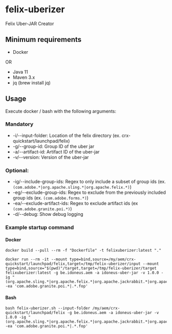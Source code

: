 # felix-uberizer
Felix Uber-JAR Creator

## Minimum requirements

* Docker

OR

* Java 11
* Maven 3.x
* jq (brew install jq)

## Usage

Execute docker / bash with the following arguments:

### Mandatory 
* -i/--input-folder: Location of the felix directory (ex. crx-quickstart/launchpad/felix)
* -g/--group-id: Group ID of the uber jar
* -a/--artifact-id: Artifact ID of the uber-jar
* -v/--version: Version of the uber-jar

### Optional:
* -ig/--include-group-ids: Regex to only include a subset of group ids (ex. ```(com.adobe.*|org.apache.sling.*|org.apache.felix.*)```)
* -eg/--exclude-group-ids: Regex to exclude from the previously included group ids (ex. ```(com.adobe.forms.*)```)
* -ea/--exclude-artifact-ids: Regex to exclude artifact ids (ex ```(com.adobe.granite.poi.*)```)
* -d/--debug: Show debug logging

### Example startup command

#### Docker

```
docker build --pull --rm -f "Dockerfile" -t felixuberizer:latest "."

docker run --rm -it --mount type=bind,source=/my/aem/crx-quickstart/launchpad/felix,target=/tmp/felix-uberizer/input --mount type=bind,source="$(pwd)"/target,target=/tmp/felix-uberizer/target felixuberizer:latest -g be.idoneus.aem -a idoneus-uber-jar -v 1.0.0 -ig "(org.apache.sling.*|org.apache.felix.*|org.apache.jackrabbit.*|org.apache.oak.*|com.adobe.*|com.day.*)" -ea 'com.adobe.granite.poi.*|.*.fop'
```

#### Bash

```
bash felix-uberizer.sh --input-folder /my/aem/crx-quickstart/launchpad/felix -g be.idoneus.aem -a idoneus-uber-jar -v 1.0.0 -ig "(org.apache.sling.*|org.apache.felix.*|org.apache.jackrabbit.*|org.apache.oak.*|com.adobe.*|com.day.1.0)" -ea 'com.adobe.granite.poi.*|.*.fop'
```